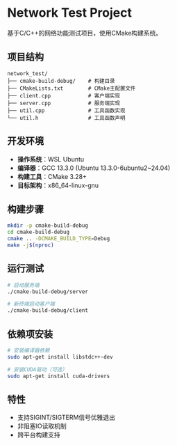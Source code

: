 
# Network Test Project

基于C/C++的网络功能测试项目，使用CMake构建系统。

## 项目结构
```
network_test/
├── cmake-build-debug/    # 构建目录
├── CMakeLists.txt        # CMake主配置文件
├── client.cpp            # 客户端实现
├── server.cpp            # 服务端实现
├── util.cpp              # 工具函数实现
└── util.h                # 工具函数声明
```

## 开发环境
- **操作系统**：WSL Ubuntu
- **编译器**：GCC 13.3.0 (Ubuntu 13.3.0-6ubuntu2~24.04)
- **构建工具**：CMake 3.28+
- **目标架构**：x86_64-linux-gnu

## 构建步骤
```bash
mkdir -p cmake-build-debug
cd cmake-build-debug
cmake .. -DCMAKE_BUILD_TYPE=Debug
make -j$(nproc)
```

## 运行测试
```bash
# 启动服务端
./cmake-build-debug/server

# 新终端启动客户端
./cmake-build-debug/client
```

## 依赖项安装
```bash
# 安装编译器依赖
sudo apt-get install libstdc++-dev

# 安装CUDA驱动（可选）
sudo apt-get install cuda-drivers
```

## 特性
- 支持SIGINT/SIGTERM信号优雅退出
- 非阻塞IO读取机制
- 跨平台构建支持